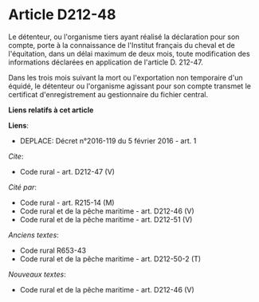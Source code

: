 # Article D212-48

Le détenteur, ou l'organisme tiers ayant réalisé la déclaration pour son compte, porte à la connaissance de l'Institut
français du cheval et de l'équitation, dans un délai maximum de deux mois, toute modification des informations déclarées en
application de l'article D. 212-47. 

Dans les trois mois suivant la mort ou l'exportation non temporaire d'un équidé, le détenteur ou l'organisme agissant pour
son compte transmet le certificat d'enregistrement au gestionnaire du fichier central.

**Liens relatifs à cet article**

**Liens**:

  - DEPLACE: Décret n°2016-119 du 5 février 2016 - art. 1

_Cite_:

  - Code rural - art. D212-47 (V)

_Cité par_:

  - Code rural - art. R215-14 (M)
  - Code rural et de la pêche maritime - art. D212-46 (V)
  - Code rural et de la pêche maritime - art. D212-51 (V)

_Anciens textes_:

  - Code rural R653-43
  - Code rural et de la pêche maritime - art. D212-50-2 (T)

_Nouveaux textes_:

  - Code rural et de la pêche maritime - art. D212-46 (V)
